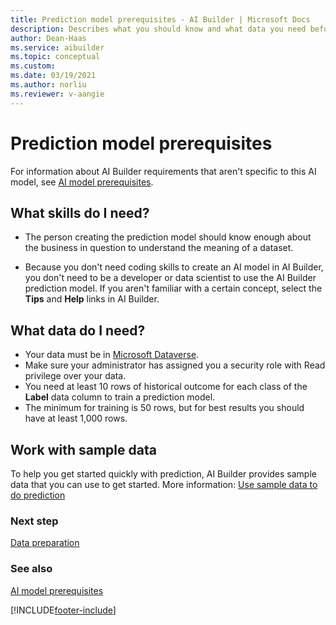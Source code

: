 ```yaml
---
title: Prediction model prerequisites - AI Builder | Microsoft Docs
description: Describes what you should know and what data you need before you can build a prediction model in AI Builder.
author: Dean-Haas
ms.service: aibuilder
ms.topic: conceptual
ms.custom: 
ms.date: 03/19/2021
ms.author: norliu
ms.reviewer: v-aangie
---
```


# Prediction model prerequisites

For information about AI Builder requirements that aren't specific to this AI model, see [AI model prerequisites](build-model.md#prerequisites).

## What skills do I need?

- The person creating the prediction model should know enough about the business in question to understand the meaning of a dataset.

- Because you don't need coding skills to create an AI model in AI Builder, you don't need to be a developer or data scientist to use the AI Builder prediction model. If you aren't familiar with a certain concept, select the **Tips** and **Help** links in AI Builder.

## What data do I need?

- Your data must be in [Microsoft Dataverse](/powerapps/maker/common-data-service/data-platform-intro).
- Make sure your administrator has assigned you a security role with Read privilege over your data.
- You need at least 10 rows of historical outcome for each class of the **Label** data column to train a prediction model.
- The minimum for training is 50 rows, but for best results you should have at least 1,000 rows.

## Work with sample data

To help you get started quickly with prediction, AI Builder provides sample data that you can use to get started. More information: [Use sample data to do prediction](prediction-sample-data.md)

### Next step

[Data preparation](prediction-data-prep.md)

### See also

[AI model prerequisites](build-model.md#prerequisites)


[!INCLUDE[footer-include](includes/footer-banner.md)]